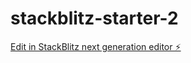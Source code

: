 # stackblitz-starter-2

[Edit in StackBlitz next generation editor ⚡️](https://stackblitz.com/~/github.com/resonantdoghouse/stackblitz-starter-2)